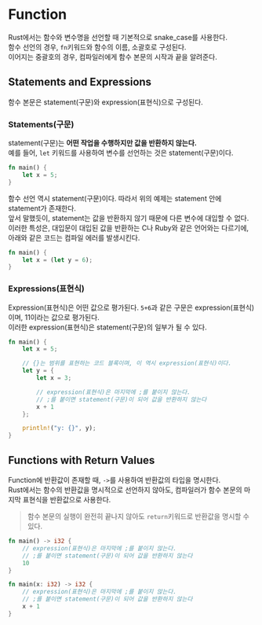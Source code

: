 # Function
Rust에서는 함수와 변수명을 선언할 때 기본적으로 snake_case를 사용한다.  
함수 선언의 경우, `fn`키워드와 함수의 이름, 소괄호로 구성된다.  
이어지는 중괄호의 경우, 컴파일러에게 함수 본문의 시작과 끝을 알려준다.  

## Statements and Expressions
함수 본문은 statement(구문)와 expression(표현식)으로 구성된다.  

### Statements(구문)
statement(구문)는 **어떤 작업을 수행하지만 값을 반환하지 않는다.**  
예를 들어, `let` 키워드를 사용하여 변수를 선언하는 것은 statement(구문)이다.
```rust
fn main() {
    let x = 5;
}
```
함수 선언 역시 statement(구문)이다. 따라서 위의 예제는 statement 안에 statement가 존재한다.  
앞서 말했듯이, statement는 값을 반환하지 않기 때문에 다른 변수에 대입할 수 없다.  
이러한 특성은, 대입문이 대입된 값을 반환하는 C나 Ruby와 같은 언어와는 다르기에, 아래와 같은 코드는 컴파일 에러를 발생시킨다.
```rust
fn main() {
    let x = (let y = 6);
}
```

### Expressions(표현식)
Expression(표현식)은 어떤 값으로 평가된다. `5+6`과 같은 구문은 expression(표현식)이며, 11이라는 값으로 평가된다.  
이러한 expression(표현식)은 statement(구문)의 일부가 될 수 있다.  


```rust
fn main() {
    let x = 5;

    // {}는 범위를 표현하는 코드 블록이며, 이 역시 expression(표현식)이다.
    let y = {
        let x = 3;

        // expression(표현식)은 마지막에 ;를 붙이지 않는다.
        // ;를 붙이면 statement(구문)이 되어 값을 반환하지 않는다
        x + 1
    };

    println!("y: {}", y);
}
```

## Functions with Return Values
Function에 반환값이 존재할 때, `->`를 사용하여 반환값의 타입을 명시한다.  
Rust에서는 함수의 반환값을 명시적으로 선언하지 않아도, 컴파일러가 함수 본문의 마지막 표현식을 반환값으로 사용한다.  
> 함수 본문의 실행이 완전히 끝나지 않아도 `return`키워드로 반환값을 명시할 수 있다.  
```rust
fn main() -> i32 {
    // expression(표현식)은 마지막에 ;를 붙이지 않는다.
    // ;를 붙이면 statement(구문)이 되어 값을 반환하지 않는다
    10
}
```
```rust
fn main(x: i32) -> i32 {
    // expression(표현식)은 마지막에 ;를 붙이지 않는다.
    // ;를 붙이면 statement(구문)이 되어 값을 반환하지 않는다
    x + 1
}
```
